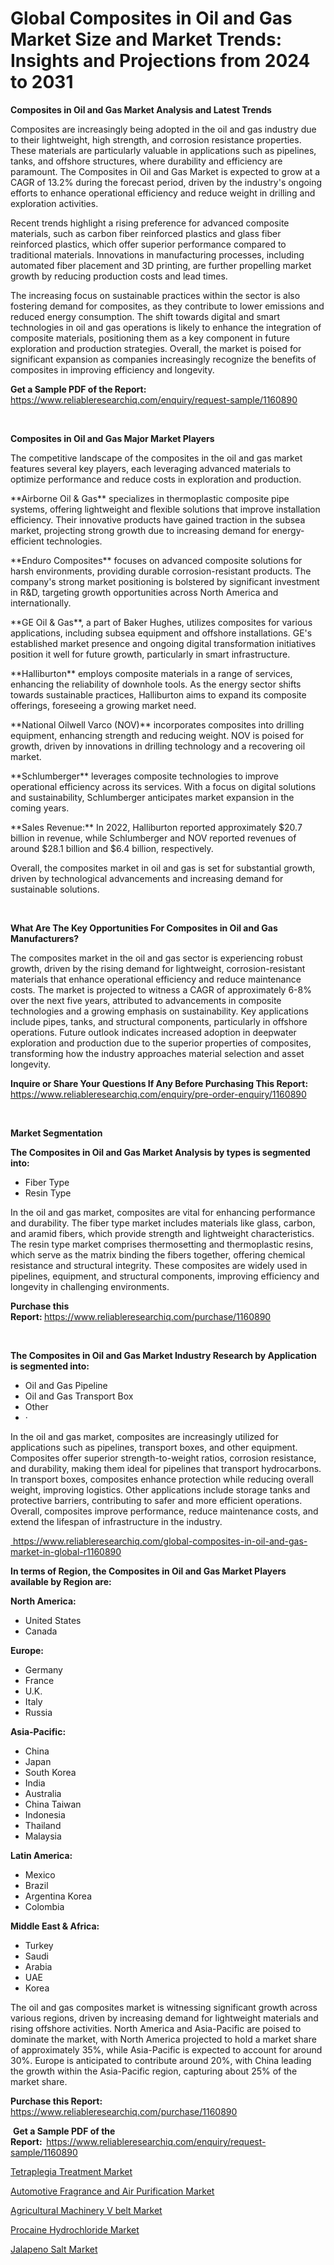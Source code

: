 <p><h1>Global Composites in Oil and Gas Market Size and Market Trends: Insights and Projections from 2024 to 2031</h1></p><p><strong>Composites in Oil and Gas Market Analysis and Latest Trends</strong></p>
<p><p>Composites are increasingly being adopted in the oil and gas industry due to their lightweight, high strength, and corrosion resistance properties. These materials are particularly valuable in applications such as pipelines, tanks, and offshore structures, where durability and efficiency are paramount. The Composites in Oil and Gas Market is expected to grow at a CAGR of 13.2% during the forecast period, driven by the industry's ongoing efforts to enhance operational efficiency and reduce weight in drilling and exploration activities.</p><p>Recent trends highlight a rising preference for advanced composite materials, such as carbon fiber reinforced plastics and glass fiber reinforced plastics, which offer superior performance compared to traditional materials. Innovations in manufacturing processes, including automated fiber placement and 3D printing, are further propelling market growth by reducing production costs and lead times.</p><p>The increasing focus on sustainable practices within the sector is also fostering demand for composites, as they contribute to lower emissions and reduced energy consumption. The shift towards digital and smart technologies in oil and gas operations is likely to enhance the integration of composite materials, positioning them as a key component in future exploration and production strategies. Overall, the market is poised for significant expansion as companies increasingly recognize the benefits of composites in improving efficiency and longevity.</p></p>
<p><strong>Get a Sample PDF of the Report:&nbsp;</strong> <a href="https://www.reliableresearchiq.com/enquiry/request-sample/1160890?utm_campaign=1088&utm_medium=2&utm_source=Github&utm_content=ia&utm_term=05122024&utm_id=composites-in-oil-and-gas">https://www.reliableresearchiq.com/enquiry/request-sample/1160890</a></p>
<p>&nbsp;</p>
<p><strong>Composites in Oil and Gas Major Market Players</strong></p>
<p><p>The competitive landscape of the composites in the oil and gas market features several key players, each leveraging advanced materials to optimize performance and reduce costs in exploration and production. </p><p>**Airborne Oil & Gas** specializes in thermoplastic composite pipe systems, offering lightweight and flexible solutions that improve installation efficiency. Their innovative products have gained traction in the subsea market, projecting strong growth due to increasing demand for energy-efficient technologies.</p><p>**Enduro Composites** focuses on advanced composite solutions for harsh environments, providing durable corrosion-resistant products. The company's strong market positioning is bolstered by significant investment in R&D, targeting growth opportunities across North America and internationally.</p><p>**GE Oil & Gas**, a part of Baker Hughes, utilizes composites for various applications, including subsea equipment and offshore installations. GE's established market presence and ongoing digital transformation initiatives position it well for future growth, particularly in smart infrastructure.</p><p>**Halliburton** employs composite materials in a range of services, enhancing the reliability of downhole tools. As the energy sector shifts towards sustainable practices, Halliburton aims to expand its composite offerings, foreseeing a growing market need.</p><p>**National Oilwell Varco (NOV)** incorporates composites into drilling equipment, enhancing strength and reducing weight. NOV is poised for growth, driven by innovations in drilling technology and a recovering oil market.</p><p>**Schlumberger** leverages composite technologies to improve operational efficiency across its services. With a focus on digital solutions and sustainability, Schlumberger anticipates market expansion in the coming years.</p><p>**Sales Revenue:** In 2022, Halliburton reported approximately $20.7 billion in revenue, while Schlumberger and NOV reported revenues of around $28.1 billion and $6.4 billion, respectively. </p><p>Overall, the composites market in oil and gas is set for substantial growth, driven by technological advancements and increasing demand for sustainable solutions.</p></p>
<p>&nbsp;</p>
<p><strong>What Are The Key Opportunities For Composites in Oil and Gas Manufacturers?</strong></p>
<p><p>The composites market in the oil and gas sector is experiencing robust growth, driven by the rising demand for lightweight, corrosion-resistant materials that enhance operational efficiency and reduce maintenance costs. The market is projected to witness a CAGR of approximately 6-8% over the next five years, attributed to advancements in composite technologies and a growing emphasis on sustainability. Key applications include pipes, tanks, and structural components, particularly in offshore operations. Future outlook indicates increased adoption in deepwater exploration and production due to the superior properties of composites, transforming how the industry approaches material selection and asset longevity.</p></p>
<p><strong>Inquire or Share Your Questions If Any Before Purchasing This Report:</strong> <a href="https://www.reliableresearchiq.com/enquiry/pre-order-enquiry/1160890?utm_campaign=1088&utm_medium=2&utm_source=Github&utm_content=ia&utm_term=05122024&utm_id=composites-in-oil-and-gas">https://www.reliableresearchiq.com/enquiry/pre-order-enquiry/1160890</a></p>
<p>&nbsp;</p>
<p><strong>Market Segmentation</strong></p>
<p><strong>The Composites in Oil and Gas Market Analysis by types is segmented into:</strong></p>
<p><ul><li>Fiber Type</li><li>Resin Type</li></ul></p>
<p><p>In the oil and gas market, composites are vital for enhancing performance and durability. The fiber type market includes materials like glass, carbon, and aramid fibers, which provide strength and lightweight characteristics. The resin type market comprises thermosetting and thermoplastic resins, which serve as the matrix binding the fibers together, offering chemical resistance and structural integrity. These composites are widely used in pipelines, equipment, and structural components, improving efficiency and longevity in challenging environments.</p></p>
<p><strong>Purchase this Report:&nbsp;</strong><a href="https://www.reliableresearchiq.com/purchase/1160890?utm_campaign=1088&utm_medium=2&utm_source=Github&utm_content=ia&utm_term=05122024&utm_id=composites-in-oil-and-gas">https://www.reliableresearchiq.com/purchase/1160890</a></p>
<p>&nbsp;</p>
<p><strong>The Composites in Oil and Gas Market Industry Research by Application is segmented into:</strong></p>
<p><ul><li>Oil and Gas Pipeline</li><li>Oil and Gas Transport Box</li><li>Other</li><li>·</li></ul></p>
<p><p>In the oil and gas market, composites are increasingly utilized for applications such as pipelines, transport boxes, and other equipment. Composites offer superior strength-to-weight ratios, corrosion resistance, and durability, making them ideal for pipelines that transport hydrocarbons. In transport boxes, composites enhance protection while reducing overall weight, improving logistics. Other applications include storage tanks and protective barriers, contributing to safer and more efficient operations. Overall, composites improve performance, reduce maintenance costs, and extend the lifespan of infrastructure in the industry.</p></p>
<p><a href="https://www.reliableresearchiq.com/global-composites-in-oil-and-gas-market-in-global-r1160890?utm_campaign=1088&utm_medium=2&utm_source=Github&utm_content=ia&utm_term=05122024&utm_id=composites-in-oil-and-gas">&nbsp;https://www.reliableresearchiq.com/global-composites-in-oil-and-gas-market-in-global-r1160890</a></p>
<p><strong>In terms of Region, the Composites in Oil and Gas Market Players available by Region are:</strong></p>
<p>
    <p> <strong> North America: </strong>
        <ul>
            <li>United States</li>
            <li>Canada</li>
        </ul>
        </p> 
    <p> <strong> Europe: </strong>
        <ul>
            <li>Germany</li>
            <li>France</li>
            <li>U.K.</li>
            <li>Italy</li>
            <li>Russia</li>
        </ul>
        </p> 
    <p> <strong> Asia-Pacific: </strong>
        <ul>
            <li>China</li>
            <li>Japan</li>
            <li>South Korea</li>
            <li>India</li>
            <li>Australia</li>
            <li>China Taiwan</li>
            <li>Indonesia</li>
            <li>Thailand</li>
            <li>Malaysia</li>
        </ul>
        </p> 
    <p> <strong> Latin America: </strong>
        <ul>
            <li>Mexico</li>
            <li>Brazil</li>
            <li>Argentina Korea</li>
            <li>Colombia</li>
        </ul>
        </p> 
    <p> <strong> Middle East & Africa: </strong>
        <ul>
            <li>Turkey</li>
            <li>Saudi</li>
            <li>Arabia</li>
            <li>UAE</li>
            <li>Korea</li>
        </ul>
    </p>
    </p>
<p><p>The oil and gas composites market is witnessing significant growth across various regions, driven by increasing demand for lightweight materials and rising offshore activities. North America and Asia-Pacific are poised to dominate the market, with North America projected to hold a market share of approximately 35%, while Asia-Pacific is expected to account for around 30%. Europe is anticipated to contribute around 20%, with China leading the growth within the Asia-Pacific region, capturing about 25% of the market share.</p></p>
<p><strong>Purchase this Report: </strong><a href="https://www.reliableresearchiq.com/purchase/1160890?utm_campaign=1088&utm_medium=2&utm_source=Github&utm_content=ia&utm_term=05122024&utm_id=composites-in-oil-and-gas">https://www.reliableresearchiq.com/purchase/1160890</a></p>
<p>&nbsp;<strong>Get a Sample PDF of the Report:&nbsp;&nbsp;</strong><a href="https://www.reliableresearchiq.com/enquiry/request-sample/1160890?utm_campaign=1088&utm_medium=2&utm_source=Github&utm_content=ia&utm_term=05122024&utm_id=composites-in-oil-and-gas">https://www.reliableresearchiq.com/enquiry/request-sample/1160890</a></p>
<p><strong></strong></p>
<p><p><a href="https://www.linkedin.com/pulse/analysis-global-tetraplegia-treatment-market-present-landscape-x3rqc?utm_campaign=1088&utm_medium=2&utm_source=Github&utm_content=ia&utm_term=05122024&utm_id=composites-in-oil-and-gas">Tetraplegia Treatment Market</a></p><p><a href="https://issuu.com/reportprime-2/docs/automotive-fragrance-and-air-purification-market-s?utm_campaign=1088&utm_medium=2&utm_source=Github&utm_content=ia&utm_term=05122024&utm_id=composites-in-oil-and-gas">Automotive Fragrance and Air Purification Market</a></p><p><a href="https://issuu.com/reportprime-2/docs/agricultural-machinery-v-belt-market-size-2030.ppt?utm_campaign=1088&utm_medium=2&utm_source=Github&utm_content=ia&utm_term=05122024&utm_id=composites-in-oil-and-gas">Agricultural Machinery V belt Market</a></p><p><a href="https://www.linkedin.com/pulse/procaine-hydrochloride-industry-insights-report-analyzing-market-z5rpc?utm_campaign=1088&utm_medium=2&utm_source=Github&utm_content=ia&utm_term=05122024&utm_id=composites-in-oil-and-gas">Procaine Hydrochloride Market</a></p><p><a href="https://www.linkedin.com/pulse/revenue-insights-jalapeno-salt-market-68-cagr-from-2024-2031-yys8e?utm_campaign=1088&utm_medium=2&utm_source=Github&utm_content=ia&utm_term=05122024&utm_id=composites-in-oil-and-gas">Jalapeno Salt Market</a></p></p>